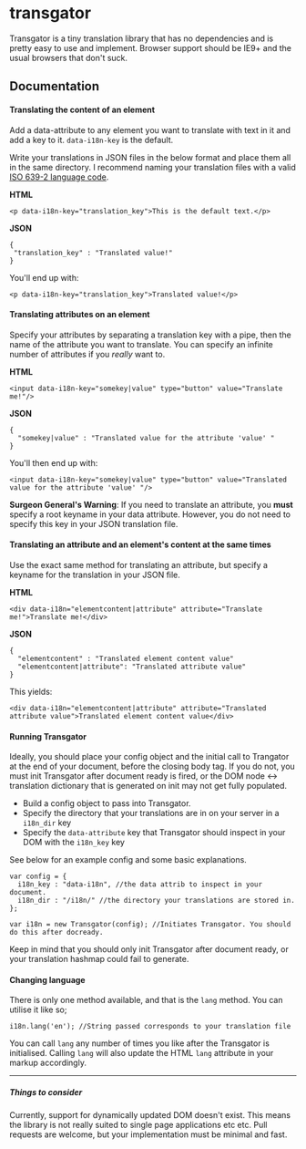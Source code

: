 # transgator

Transgator is a tiny translation library that has no dependencies and is pretty easy to use and implement. Browser support should be IE9+ and the usual browsers that don't suck.

## Documentation

#### Translating the content of an element

Add a data-attribute to any element you want to translate with text in it and add a key to it. `data-i18n-key` is the default.

Write your translations in JSON files in the below format and place them all in the same directory. I recommend naming your translation files with a valid [ISO 639-2 language code](http://www.loc.gov/standards/iso639-2/php/code_list.php).

**HTML**
```
<p data-i18n-key="translation_key">This is the default text.</p>
```

**JSON**
```
{
 "translation_key" : "Translated value!"
}
```

You'll end up with:
```
<p data-i18n-key="translation_key">Translated value!</p>
```

#### Translating attributes on an element

Specify your attributes by separating a translation key with a pipe, then the name of the attribute you want to translate. You can specify an infinite number of attributes if you *really* want to.

**HTML**
```
<input data-i18n-key="somekey|value" type="button" value="Translate me!"/>
```

**JSON**
```
{
  "somekey|value" : "Translated value for the attribute 'value' "
}
```

You'll then end up with:
```
<input data-i18n-key="somekey|value" type="button" value="Translated value for the attribute 'value' "/>
```

**Surgeon General's Warning**: If you need to translate an attribute, you **must** specify a root keyname in your data attribute. However, you do not need to specify this key in your JSON translation file.

#### Translating an attribute and an element's content at the same times

Use the exact same method for translating an attribute, but specify a keyname for the translation in your JSON file.

**HTML**
```
<div data-i18n="elementcontent|attribute" attribute="Translate me!">Translate me!</div>
```
**JSON**
```
{
  "elementcontent" : "Translated element content value"
  "elementcontent|attribute": "Translated attribute value"
}
```

This yields:
```
<div data-i18n="elementcontent|attribute" attribute="Translated attribute value">Translated element content value</div>
```

#### Running Transgator

Ideally, you should place your config object and the initial call to Trangator at the end of your document, before the closing body tag. If you do not, you must init Transgator after document ready is fired, or the DOM node <-> translation dictionary that is generated on init may not get fully populated.

- Build a config object to pass into Transgator.
- Specify the directory that your translations are in on your server in a `i18n_dir` key
- Specify the `data-attribute` key that Transgator should inspect in your DOM with the `i18n_key` key

See below for an example config and some basic explanations.

```
var config = {
  i18n_key : "data-i18n", //the data attrib to inspect in your document.
  i18n_dir : "/i18n/" //the directory your translations are stored in.
};

var i18n = new Transgator(config); //Initiates Transgator. You should do this after docready.
```

Keep in mind that you should only init Transgator after document ready, or your translation hashmap could fail to generate.

#### Changing language

There is only one method available, and that is the `lang` method. You can utilise it like so;
```
i18n.lang('en'); //String passed corresponds to your translation file
```

You can call `lang` any number of times you like after the Transgator is initialised. Calling `lang` will also update the HTML `lang` attribute in your markup accordingly.

---

##### Things to consider

Currently, support for dynamically updated DOM doesn't exist. This means the library is not really suited to single page applications etc etc. Pull requests are welcome, but your implementation must be minimal and fast.
